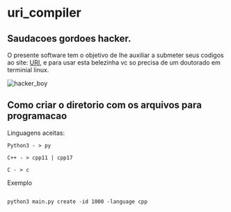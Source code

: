 # uri_compiler
## Saudacoes gordoes hacker.
  O presente software tem o objetivo de lhe auxiliar a submeter seus codigos ao site: [URI](https://www.urionlinejudge.com.br/judge/en/login), e 
  para usar esta belezinha vc so precisa de um doutorado em terminial linux. 

![hacker_boy](https://media.giphy.com/media/UFGj6EYw5JhMQ/giphy.gif) 

## Como criar o diretorio com os arquivos para programacao

Linguagens aceitas:
```
Python3 - > py

C++ - > cpp11 | cpp17

C - > c

```
Exemplo

```

python3 main.py create -id 1000 -language cpp

```
